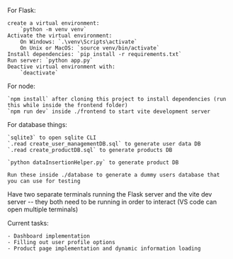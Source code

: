 For Flask:

    create a virtual environment:
        `python -m venv venv`
    Activate the virtual environment:
        On Windows: `.\venv\Scripts\activate`
        On Unix or MacOS: `source venv/bin/activate`
    Install dependencies: `pip install -r requirements.txt`
    Run server: `python app.py`
    Deactive virtual environment with:
        `deactivate`

For node:

    `npm install` after cloning this project to install dependencies (run this while inside the frontend folder)
    `npm run dev` inside ./frontend to start vite development server

For database things:

    `sqlite3` to open sqlite CLI
    `.read create_user_managementDB.sql` to generate user data DB
    `.read create_productDB.sql` to generate products DB

    `python dataInsertionHelper.py` to generate product DB

    Run these inside ./database to generate a dummy users database that you can use for testing

Have two separate terminals running the Flask server and the vite dev server -- they both need to be running in order to interact (VS code can open multiple terminals)

Current tasks:

    - Dashboard implementation
    - Filling out user profile options
    - Product page implementation and dynamic information loading
